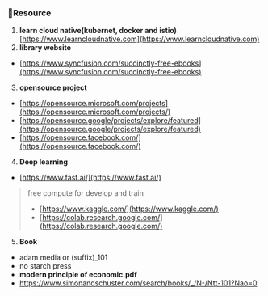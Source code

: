 ### 🧾Resource
 1. **learn cloud native(kubernet, docker and istio)** [https://www.learncloudnative.com](https://www.learncloudnative.com)
 2. **library website**  
  - [https://www.syncfusion.com/succinctly-free-ebooks](https://www.syncfusion.com/succinctly-free-ebooks)
 3. **opensource project**
  - [https://opensource.microsoft.com/projects](https://opensource.microsoft.com/projects/)
  - [https://opensource.google/projects/explore/featured](https://opensource.google/projects/explore/featured)
  - [https://opensource.facebook.com/](https://opensource.facebook.com/)
 4. **Deep learning**
  - [https://www.fast.ai/](https://www.fast.ai/)
> free compute for develop and train
> - [https://www.kaggle.com/](https://www.kaggle.com/)
> - [https://colab.research.google.com/](https://colab.research.google.com/)
 5. **Book**
  - adam media or (suffix)_101
  - no starch press 
  - **modern principle of economic.pdf**
  - https://www.simonandschuster.com/search/books/_/N-/Ntt-101?Nao=0
